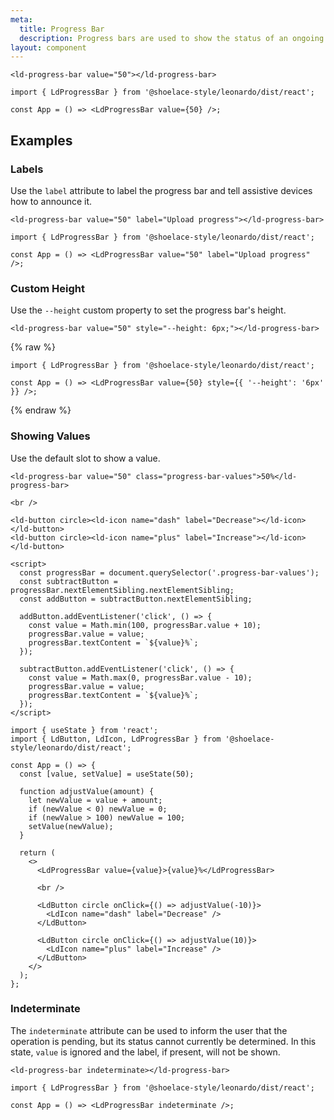 ```yaml
---
meta:
  title: Progress Bar
  description: Progress bars are used to show the status of an ongoing operation.
layout: component
---
```


```html:preview
<ld-progress-bar value="50"></ld-progress-bar>
```

```jsx:react
import { LdProgressBar } from '@shoelace-style/leonardo/dist/react';

const App = () => <LdProgressBar value={50} />;
```

## Examples

### Labels

Use the `label` attribute to label the progress bar and tell assistive devices how to announce it.

```html:preview
<ld-progress-bar value="50" label="Upload progress"></ld-progress-bar>
```

```jsx:react
import { LdProgressBar } from '@shoelace-style/leonardo/dist/react';

const App = () => <LdProgressBar value="50" label="Upload progress" />;
```

### Custom Height

Use the `--height` custom property to set the progress bar's height.

```html:preview
<ld-progress-bar value="50" style="--height: 6px;"></ld-progress-bar>
```

{% raw %}

```jsx:react
import { LdProgressBar } from '@shoelace-style/leonardo/dist/react';

const App = () => <LdProgressBar value={50} style={{ '--height': '6px' }} />;
```

{% endraw %}

### Showing Values

Use the default slot to show a value.

```html:preview
<ld-progress-bar value="50" class="progress-bar-values">50%</ld-progress-bar>

<br />

<ld-button circle><ld-icon name="dash" label="Decrease"></ld-icon></ld-button>
<ld-button circle><ld-icon name="plus" label="Increase"></ld-icon></ld-button>

<script>
  const progressBar = document.querySelector('.progress-bar-values');
  const subtractButton = progressBar.nextElementSibling.nextElementSibling;
  const addButton = subtractButton.nextElementSibling;

  addButton.addEventListener('click', () => {
    const value = Math.min(100, progressBar.value + 10);
    progressBar.value = value;
    progressBar.textContent = `${value}%`;
  });

  subtractButton.addEventListener('click', () => {
    const value = Math.max(0, progressBar.value - 10);
    progressBar.value = value;
    progressBar.textContent = `${value}%`;
  });
</script>
```

```jsx:react
import { useState } from 'react';
import { LdButton, LdIcon, LdProgressBar } from '@shoelace-style/leonardo/dist/react';

const App = () => {
  const [value, setValue] = useState(50);

  function adjustValue(amount) {
    let newValue = value + amount;
    if (newValue < 0) newValue = 0;
    if (newValue > 100) newValue = 100;
    setValue(newValue);
  }

  return (
    <>
      <LdProgressBar value={value}>{value}%</LdProgressBar>

      <br />

      <LdButton circle onClick={() => adjustValue(-10)}>
        <LdIcon name="dash" label="Decrease" />
      </LdButton>

      <LdButton circle onClick={() => adjustValue(10)}>
        <LdIcon name="plus" label="Increase" />
      </LdButton>
    </>
  );
};
```

### Indeterminate

The `indeterminate` attribute can be used to inform the user that the operation is pending, but its status cannot currently be determined. In this state, `value` is ignored and the label, if present, will not be shown.

```html:preview
<ld-progress-bar indeterminate></ld-progress-bar>
```

```jsx:react
import { LdProgressBar } from '@shoelace-style/leonardo/dist/react';

const App = () => <LdProgressBar indeterminate />;
```
